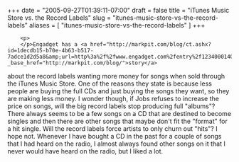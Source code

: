 +++
date = "2005-09-27T01:39:11-07:00"
draft = false
title = "iTunes Music Store vs. the Record Labels"
slug = "itunes-music-store-vs-the-record-labels"
aliases = [
	"itunes-music-store-vs-the-record-labels"
]
+++

        
		<p>
		</p>Engadget has a <a href="http://markpit.com/blog/ct.ashx?id=1decdb15-b70e-4b63-b517-7adce1d2d5a8&amp;url=http%3a%2f%2fwww.engadget.com%2fentry%2f1234000140060331%2f" _base_href="http://markpit.com/blog/">story</a>
about the record labels wanting more money for songs when sold through
the iTunes Music Store. One of the reasons they state is because less
people are buying the full CDs and just buying the songs they want, so
they are making less money. I wonder though, if Jobs refuses to
increase the price on songs, will the big record labels stop producing
full "albums"? There always seems to be a few songs on a CD that are
destined to become singles and then there are other songs that maybe
don't fit the "format" for a hit single. Will the record labels force
artists to only churn out "hits"? I hope not. Whenever I have bought a
CD in the past for a couple of songs that I had heard on the radio, I
almost always found other songs on it that I never would have heard on
the radio, but I liked a lot.
      